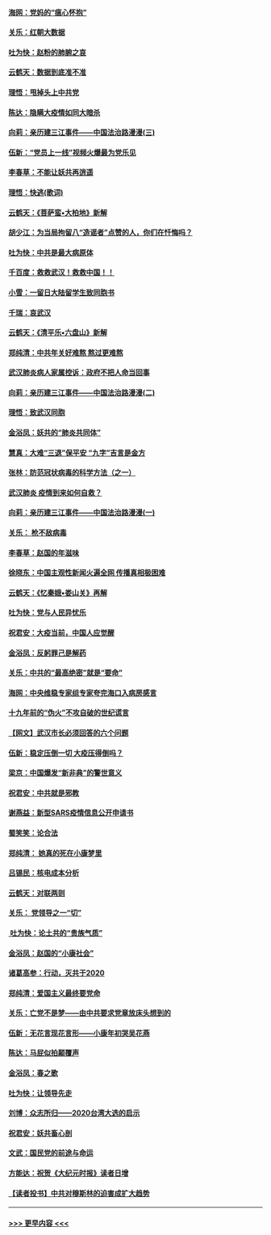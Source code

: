 #### [海网：党妈的“瘟心怀抱”](../pages/nsc993/n11840740.md?t=02032011) 
#### [关乐：红朝大数据](../pages/nsc993/n11840675.md?t=02032011) 
#### [吐为快：赵粉的肺腑之哀](../pages/nsc993/n11840618.md?t=02032011) 
#### [云鹤天：数据到底准不准](../pages/nsc993/n11840325.md?t=02032011) 
#### [理悟：甩掉头上中共党](../pages/nsc993/n11838826.md?t=02032011) 
#### [陈达：隐瞒大疫情如同大暗杀](../pages/nsc993/n11838771.md?t=02032011) 
#### [向莉：亲历建三江事件——中国法治路漫漫(三)](../pages/nsc993/n11831825.md?t=02032011) 
#### [伍新：“党员上一线”视频火爆最为党乐见](../pages/nsc993/n11838200.md?t=02032011) 
#### [李春草：不能让妖共再逍遥](../pages/nsc993/n11838102.md?t=02032011) 
#### [理悟：快逃(歌词)](../pages/nsc993/n11838083.md?t=02032011) 
#### [云鹤天：《菩萨蛮▪大柏地》新解](../pages/nsc993/n11838059.md?t=02032011) 
#### [胡少江：为当局拘留八“造谣者”点赞的人，你们在忏悔吗？](../pages/nsc993/n11836801.md?t=02032011) 
#### [吐为快：中共是最大病原体](../pages/nsc993/n11836748.md?t=02032011) 
#### [千百度：救救武汉！救救中国！！](../pages/nsc993/n11836145.md?t=02032011) 
#### [小雪：一留日大陆留学生致同胞书](../pages/nsc993/n11834624.md?t=02032011) 
#### [千瑞：哀武汉](../pages/nsc993/n11833647.md?t=02032011) 
#### [云鹤天：《清平乐▪六盘山》新解](../pages/nsc993/n11833611.md?t=02032011) 
#### [郑纯清：中共年关好难熬 熬过更难熬](../pages/nsc993/n11833489.md?t=02032011) 
#### [武汉肺炎病人家属控诉：政府不把人命当回事](../pages/nsc993/n11833205.md?t=02032011) 
#### [向莉：亲历建三江事件——中国法治路漫漫(二)](../pages/nsc993/n11829102.md?t=02032011) 
#### [理悟：致武汉同胞](../pages/nsc993/n11831522.md?t=02032011) 
#### [金浴凤：妖共的“肺炎共同体”](../pages/nsc993/n11829448.md?t=02032011) 
#### [慧真：大难“三退”保平安 “九字”吉言是金方](../pages/nsc993/n11829501.md?t=02032011) 
#### [张林：防范冠状病毒的科学方法（之一）](../pages/nsc993/n11828618.md?t=02032011) 
#### [武汉肺炎 疫情到来如何自救？](../pages/nsc993/n11827632.md?t=02032011) 
#### [向莉：亲历建三江事件——中国法治路漫漫(一)](../pages/nsc993/n11827190.md?t=02032011) 
#### [关乐： 枪不敌病毒](../pages/nsc993/n11826746.md?t=02032011) 
#### [李春草：赵国的年滋味](../pages/nsc993/n11826321.md?t=02032011) 
#### [徐晓东：中国主观性新闻火遍全网 传播真相极困难](../pages/nsc993/n11826508.md?t=02032011) 
#### [云鹤天：《忆秦娥▪娄山关》再解](../pages/nsc993/n11824682.md?t=02032011) 
#### [吐为快：党与人民异忧乐](../pages/nsc993/n11824660.md?t=02032011) 
#### [祝君安：大疫当前，中国人应觉醒](../pages/nsc993/n11821946.md?t=02032011) 
#### [金浴凤：反躬罪己是解药](../pages/nsc993/n11820280.md?t=02032011) 
#### [关乐：中共的“最高绝密”就是“要命”](../pages/nsc993/n11816946.md?t=02032011) 
#### [海网：中央维稳专家组专家夸完海口入病房感言](../pages/nsc993/n11815138.md?t=02032011) 
#### [十九年前的“伪火”不攻自破的世纪谎言](../pages/nsc993/n11813238.md?t=02032011) 
#### [【网文】武汉市长必须回答的六个问题](../pages/nsc993/n11813848.md?t=02032011) 
#### [伍新：稳定压倒一切 大疫压得倒吗？](../pages/nsc993/n11812634.md?t=02032011) 
#### [梁京：中国爆发“新非典”的警世意义](../pages/nsc993/n11812554.md?t=02032011) 
#### [祝君安：中共就是邪教](../pages/nsc993/n11812431.md?t=02032011) 
#### [谢燕益：新型SARS疫情信息公开申请书](../pages/nsc993/n11808840.md?t=02032011) 
#### [蜀笑笑：论合法](../pages/nsc993/n11808064.md?t=02032011) 
#### [郑纯清： 她真的死在小康梦里](../pages/nsc993/n11806623.md?t=02032011) 
#### [吕锡民：核电成本分析](../pages/nsc993/n11806284.md?t=02032011) 
#### [云鹤天：对联两则](../pages/nsc993/n11805957.md?t=02032011) 
#### [关乐： 党领导之一“切”](../pages/nsc993/n11804505.md?t=02032011) 
#### [ 吐为快：论土共的“贵族气质”](../pages/nsc993/n11804490.md?t=02032011) 
#### [金浴凤：赵国的“小康社会”](../pages/nsc993/n11804452.md?t=02032011) 
#### [诸葛高参：行动，灭共于2020](../pages/nsc993/n11804120.md?t=02032011) 
#### [郑纯清：爱国主义最终要党命](../pages/nsc993/n11802197.md?t=02032011) 
#### [关乐：亡党不是梦——由中共要求党章放床头想到的](../pages/nsc993/n11802156.md?t=02032011) 
#### [伍新：无花言现花言形——小康年初哭吴花燕](../pages/nsc993/n11800044.md?t=02032011) 
#### [陈达：马屁似拍颠覆声](../pages/nsc993/n11800010.md?t=02032011) 
#### [金浴凤：春之歌](../pages/nsc993/n11797687.md?t=02032011) 
#### [吐为快：让领导先走](../pages/nsc993/n11797512.md?t=02032011) 
#### [刘博：众志所归——2020台湾大选的启示](../pages/nsc993/n11796878.md?t=02032011) 
#### [祝君安：妖共畜心剖](../pages/nsc993/n11794273.md?t=02032011) 
#### [文武：国民党的前途与命运](../pages/nsc993/n11794198.md?t=02032011) 
#### [方能达：祝贺《大纪元时报》读者日增](../pages/nsc993/n11793807.md?t=02032011) 
#### [【读者投书】中共对穆斯林的迫害成扩大趋势](../pages/nsc993/n11791371.md?t=02032011) 

----
#### [ >>> 更早内容 <<< ](../indexes/nsc993-earlier.md)
